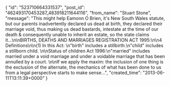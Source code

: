  {
   "id": "523710664331537",
   "post_id": "462493170453287_483918211644116",
   "from_name": "Stuart Stone",
   "message": "This might help Eamonn O Brien, it's New South Wales statute, but our parents inadvertently declared us dead at birth, they declared their marriage void, thus making us dead bastards, intestate at the time of our death & consequently unable to inherit an estate, so the state claims it...\n\nBIRTHS, DEATHS AND MARRIAGES REGISTRATION ACT 1995:\n\n4 Definitions\n\n(1) In this Act: \n\"birth\" includes a stillbirth.\n\"child\" includes a stillborn child. \n\nStatus of children Act 1996:\n\"married\" includes married under a void marriage and under a voidable marriage that has been annulled by a court. \n\nIf we apply the maxim:  the inclusion of one thing is the exclusion of the alternate, the mechanics of what has been done to us from a legal perspective starts to make sense...",
   "created_time": "2013-06-11T13:11:39+0000"
 }
